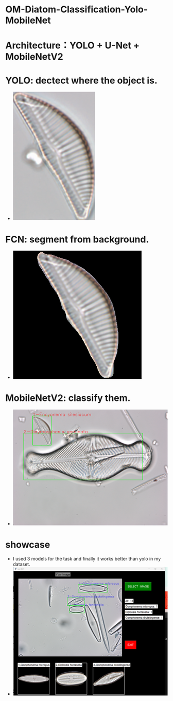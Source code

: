 # OM-Diatom-Classification-Yolo-MobileNet
# Architecture：YOLO + U-Net + MobileNetV2
# YOLO: dectect where the object is.
* ![0](imgs/1.png)
# FCN: segment from background.
* ![0](imgs/2.png)
# MobileNetV2: classify them.
* ![155](imgs/3.png)
# showcase 
* I used 3 models for the task and finally it works better than yolo in my dataset.
* ![Screenshot_1](imgs/4.png)

